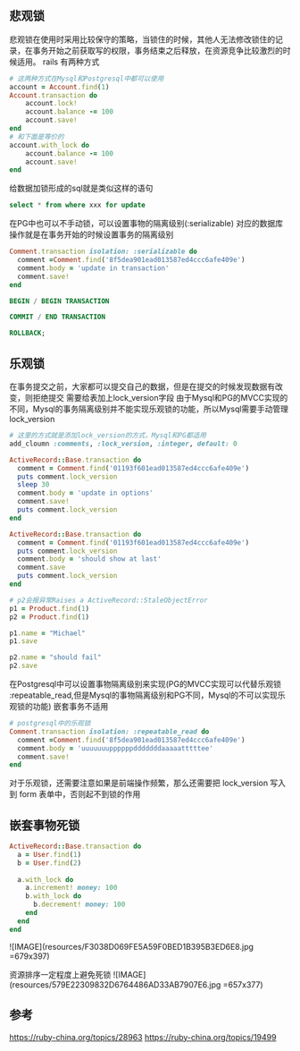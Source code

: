 ## 悲观锁
悲观锁在使用时采用比较保守的策略，当锁住的时候，其他人无法修改锁住的记录，在事务开始之前获取写的权限，事务结束之后释放，在资源竞争比较激烈的时候适用。
rails 有两种方式
```ruby
# 这两种方式在Mysql和Postgresql中都可以使用
account = Account.find(1)
Account.transaction do
    account.lock!
    account.balance -= 100
    account.save!
end
# 和下面是等价的
account.with_lock do
    account.balance -= 100
    account.save!
end
```
给数据加锁形成的sql就是类似这样的语句
```sql
select * from where xxx for update
```

在PG中也可以不手动锁，可以设置事物的隔离级别(:serializable)
对应的数据库操作就是在事务开始的时候设置事务的隔离级别
```ruby
Comment.transaction isolation: :serializable do  
  comment =Comment.find('8f5dea901ead013587ed4ccc6afe409e')
  comment.body = 'update in transaction'
  comment.save!
end
```

```sql
BEGIN / BEGIN TRANSACTION

COMMIT / END TRANSACTION

ROLLBACK;
```

## 乐观锁
在事务提交之前，大家都可以提交自己的数据，但是在提交的时候发现数据有改变，则拒绝提交
需要给表加上lock_version字段
由于Mysql和PG的MVCC实现的不同，Mysql的事务隔离级别并不能实现乐观锁的功能，所以Mysql需要手动管理lock_version
```ruby
# 这里的方式就是添加lock_version的方式，Mysql和PG都适用
add_cloumn :comments, :lock_version, :integer, default: 0

ActiveRecord::Base.transaction do
  comment = Comment.find('01193f601ead013587ed4ccc6afe409e')
  puts comment.lock_version
  sleep 30
  comment.body = 'update in options'
  comment.save!
  puts comment.lock_version
end

ActiveRecord::Base.transaction do
  comment = Comment.find('01193f601ead013587ed4ccc6afe409e')
  puts comment.lock_version
  comment.body = 'should show at last'
  comment.save
  puts comment.lock_version
end

# p2会报异常Raises a ActiveRecord::StaleObjectError
p1 = Product.find(1)
p2 = Product.find(1)

p1.name = "Michael"
p1.save

p2.name = "should fail"
p2.save
```

在Postgresql中可以设置事物隔离级别来实现(PG的MVCC实现可以代替乐观锁 :repeatable_read,但是Mysql的事物隔离级别和PG不同，Mysql的不可以实现乐观锁的功能)
嵌套事务不适用
```ruby
# postgresql中的乐观锁
Comment.transaction isolation: :repeatable_read do
  comment =Comment.find('8f5dea901ead013587ed4ccc6afe409e')
  comment.body = 'uuuuuuuppppppdddddddaaaaatttttee'
  comment.save!
end
```
对于乐观锁，还需要注意如果是前端操作频繁，那么还需要把 lock_version 写入到 form 表单中，否则起不到锁的作用

## 嵌套事物死锁
```ruby
ActiveRecord::Base.transaction do
  a = User.find(1)
  b = User.find(2)
  
  a.with_lock do
    a.increment! money: 100
    b.with_lock do
      b.decrement! money: 100
    end
  end
end
```
![IMAGE](resources/F3038D069FE5A59F0BED1B395B3ED6E8.jpg =679x397)

资源排序一定程度上避免死锁
![IMAGE](resources/579E22309832D6764486AD33AB7907E6.jpg =657x377)

## 参考
https://ruby-china.org/topics/28963
https://ruby-china.org/topics/19499